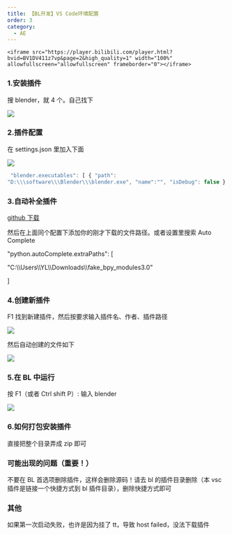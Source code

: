 ```yaml
---
title: 【BL开发】VS Code环境配置
order: 3
category:
  - AE
---
```


    <iframe src="https://player.bilibili.com/player.html?bvid=BV1DV411z7vp&page=2&high_quality=1" width="100%" allowfullscreen="allowfullscreen" frameborder="0"></iframe>

### 1.安装插件

搜 blender，就 4 个。自己找下

![](https://cdn.yuelili.com/20220110165253.png)

### 2.插件配置

在 settings.json 里加入下面

![](https://cdn.yuelili.com/20220110165508.png)

```javascript
 "blender.executables": [ { "path":
"D:\\\software\\\Blender\\\blender.exe", "name":"", "isDebug": false } ]

```

### 3.自动补全插件

[github 下载](https://github.com/nutti/fake-bpy-module)

然后在上面同个配置下添加你的刚才下载的文件路径。或者设置里搜索 Auto Complete

"python.autoComplete.extraPaths": [

"C:\\\Users\\\YL\\\Downloads\\\fake_bpy_modules3.0"

]

### 4.创建新插件

F1 找到新建插件，然后按要求输入插件名、作者、插件路径

![](https://cdn.yuelili.com/20220110172841.png)

然后自动创建的文件如下

![](https://cdn.yuelili.com/20220110173012.png)

### 5.在 BL 中运行

按 F1（或者 Ctrl shift P）: 输入 blender

![](https://cdn.yuelili.com/20220110173050.png)

### 6.如何打包安装插件

直接把整个目录弄成 zip 即可

### 可能出现的问题（重要！）

不要在 BL 首选项删除插件，这样会删除源码！请去 bl 的插件目录删除（本 vsc 插件是链接一个快捷方式到 bl 插件目录），删除快捷方式即可

### 其他

如果第一次启动失败，也许是因为挂了 tt，导致 host failed，没法下载插件
